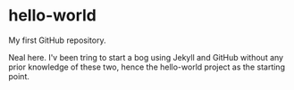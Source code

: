 # hello-world

My first GitHub repository.

Neal here.
I'v been tring to start a bog using Jekyll and GitHub without any prior knowledge of these two, hence the hello-world project as the starting point.

